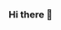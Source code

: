 ### Hi there 👋

<!--
**byevie/byevie** is a ✨ _special_ ✨ repository because its `README.md` (this file) appears on your GitHub profile.

Here are some ideas to get you started:

- 🔭 I’m currently working on ...
- 🌱 I’m currently learning ...
- 👯 I’m looking to collaborate on ...
- 🤔 I’m looking for help with ...
- 💬 Ask me about ...
- 📫 How to reach me: ...
- 😄 Pronouns: https://img.shields.io/badge/JavaScript-F7DF1E?style=for-the-badge&logo=JavaScript&logoColor=Yellow
- ⚡ Fun fact: ...
-->
